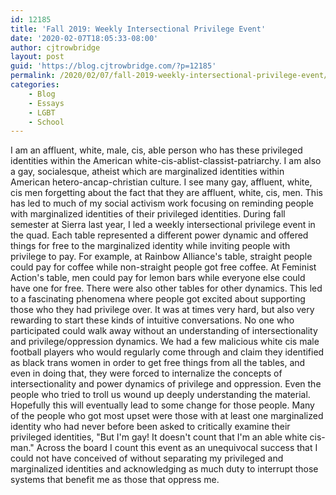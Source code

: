 ```yaml
---
id: 12185
title: 'Fall 2019: Weekly Intersectional Privilege Event'
date: '2020-02-07T18:05:33-08:00'
author: cjtrowbridge
layout: post
guid: 'https://blog.cjtrowbridge.com/?p=12185'
permalink: /2020/02/07/fall-2019-weekly-intersectional-privilege-event/
categories:
    - Blog
    - Essays
    - LGBT
    - School
---
```


I am an affluent, white, male, cis, able person who has these privileged identities within the American white-cis-ablist-classist-patriarchy. I am also a gay, socialesque, atheist which are marginalized identities within American hetero-ancap-christian culture. I see many gay, affluent, white, cis men forgetting about the fact that they are affluent, white, cis, men. This has led to much of my social activism work focusing on reminding people with marginalized identities of their privileged identities. During fall semester at Sierra last year, I led a weekly intersectional privilege event in the quad. Each table represented a different power dynamic and offered things for free to the marginalized identity while inviting people with privilege to pay. For example, at Rainbow Alliance's table, straight people could pay for coffee while non-straight people got free coffee. At Feminist Action's table, men could pay for lemon bars while everyone else could have one for free. There were also other tables for other dynamics. This led to a fascinating phenomena where people got excited about supporting those who they had privilege over. It was at times very hard, but also very rewarding to start these kinds of intuitive conversations. No one who participated could walk away without an understanding of intersectionality and privilege/oppression dynamics. We had a few malicious white cis male football players who would regularly come through and claim they identified as black trans women in order to get free things from all the tables, and even in doing that, they were forced to internalize the concepts of intersectionality and power dynamics of privilege and oppression. Even the people who tried to troll us wound up deeply understanding the material. Hopefully this will eventually lead to some change for those people. Many of the people who got most upset were those with at least one marginalized identity who had never before been asked to critically examine their privileged identities, "But I'm gay! It doesn't count that I'm an able white cis-man." Across the board I count this event as an unequivocal success that I could not have conceived of without separating my privileged and marginalized identities and acknowledging as much duty to interrupt those systems that benefit me as those that oppress me.